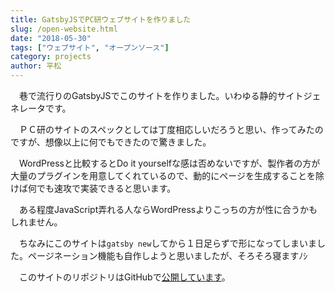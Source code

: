 ```yaml
---
title: GatsbyJSでPC研ウェブサイトを作りました
slug: /open-website.html
date: "2018-05-30"
tags: ["ウェブサイト", "オープンソース"]
category: projects
author: 平松
---
```


　巷で流行りのGatsbyJSでこのサイトを作りました。いわゆる静的サイトジェネレータです。

　ＰＣ研のサイトのスペックとしては丁度相応しいだろうと思い、作ってみたのですが、想像以上に何でもできたので驚きました。

　WordPressと比較するとDo it yourselfな感は否めないですが、製作者の方が大量のプラグインを用意してくれているので、動的にページを生成することを除けば何でも速攻で実装できると思います。

　ある程度JavaScript弄れる人ならWordPressよりこっちの方が性に合うかもしれません。

　ちなみにこのサイトは`gatsby new`してから１日足らずで形になってしまいました。ページネーション機能も自作しようと思いましたが、そろそろ寝ますﾉｼ

　このサイトのリポジトリはGitHubで[公開しています](https://github.com/ShigaPC/SPCWeb "公開しています")。